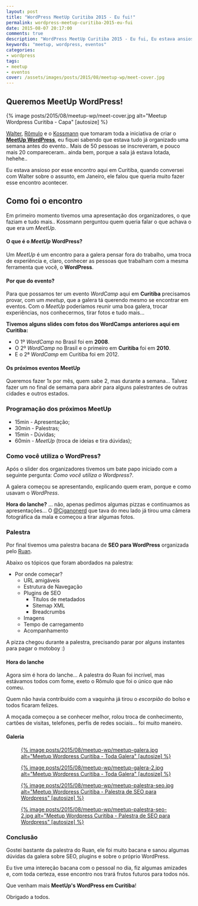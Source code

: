 ```yaml
---
layout: post
title: "WordPress MeetUp Curitiba 2015 - Eu fui!"
permalink: wordpress-meetup-curitiba-2015-eu-fui
date: 2015-08-07 20:17:00
comments: true
description: "WordPress MeetUp Curitiba 2015 - Eu fui, Eu estava ansioso pelo MeetUp WordPress aqui em Curitiba desde Janeiro"
keywords: "meetup, wordpress, eventos"
categories:
- wordpress
tags:
- meetup
- eventos
cover: /assets/images/posts/2015/08/meetup-wp/meet-cover.jpg
---
```


## Queremos MeetUp WordPress!

{% image posts/2015/08/meetup-wp/meet-cover.jpg alt="Meetup Wordpress Curitiba - Capa" [autosize] %}

[Walter](http://fb.com/waltinhojaworski), [Rômulo](http://fb.com/romulo.zoch) e o [Kossmann](http://fb.com/danielkferraz) que tomaram toda a iniciativa de criar o **[MeetUp WordPress](http://www.meetup.com/pt/wpcuritiba/)**, eu fiquei sabendo que estava tudo já organizado uma semana antes do evento.. Mais de 50 pessoas se inscreveram, e pouco mais 20 compareceram.. ainda bem, porque a sala já estava lotada, hehehe..

Eu estava ansioso por esse encontro aqui em Curitiba, quando conversei com Walter sobre o assunto, em Janeiro, ele falou que queria muito fazer esse encontro acontecer.

## Como foi o encontro

Em primeiro momento tivemos uma apresentação dos organizadores, o que faziam e tudo mais.. Kossmann perguntou quem queria falar o que achava o que era um *MeetUp*.

#### O que é o *MeetUp* WordPress?

Um *MeetUp* é um encontro para a galera pensar fora do trabalho, uma troca de experiência e, claro, conhecer as pessoas que trabalham com a mesma ferramenta que você, o **WordPress**.

#### Por que do evento?

Para que possamos ter um evento *WordCamp* aqui em **Curitiba** precisamos provar, com um *meetup*, que a galera tá querendo mesmo se encontrar em eventos. Com o *MeetUp* poderíamos reunir uma boa galera, trocar experiências, nos conhecermos, tirar fotos e tudo mais...

**Tivemos alguns slides com fotos dos WordCamps anteriores aqui em Curitiba:**

 - O 1º *WordCamp* no Brasil foi em **2008**.
 - O 2º *WordCamp* no Brasil e o primeiro em **Curitiba** foi em **2010**.
 - E o 2ª *WordCamp* em Curitiba foi em 2012.

#### Os próximos eventos MeetUp

Queremos fazer 1x por mês, quem sabe 2, mas durante a semana... Talvez fazer um no final de semama para abrir para alguns palestrantes de outras cidades e outros estados.

### Programação dos próximos MeetUp

 - 15min - Apresentação;
 - 30min - Palestras;
 - 15min - Dúvidas;
 - 60min - *MeetUp* (troca de ideias e tira dúvidas);

### Como você utiliza o WordPress?

Após o slider dos organizadores tivemos um bate papo iniciado com a seguinte pergunta: *Como você utiliza o Wordpress?*.

A galera começou se apresentando, explicando quem eram, porque e como usavam o *WordPress*.

**Hora do lanche?** ... não, apenas pedimos algumas pizzas e continuamos as apresentações... O [@Ciganonerd](https://twitter.com/ciganonerd) que tava do meu lado já tirou uma câmera fotográfica da mala e começou a tirar algumas fotos.

### Palestra

Por final tivemos uma palestra bacana de **SEO para WordPress** organizada pelo [Ruan](http://fb.com/seuruan).

Abaixo os tópicos que foram abordados na palestra:

  - Por onde começar?
    * URL amigáveis
    * Estrutura de Navegação
    * Plugins de SEO
      - Titulos de metadados
      - Sitemap XML
      - Breadcrumbs
    * Imagens
    * Tempo de carregamento
    * Acompanhamento

A pizza chegou durante a palestra, precisando parar por alguns instantes para pagar o motoboy :)

#### Hora do lanche

Agora sim é hora do lanche... A palestra do Ruan foi incrível, mas estávamos todos com fome, exeto o Rômulo que foi o único que não comeu.

Quem não havia contribuído com a vaquinha já tirou o *escorpião* do bolso e todos ficaram felizes.

A moçada começou a se conhecer melhor, rolou troca de conhecimento, cartões de visitas, telefones, perfis de redes sociais... foi muito maneiro.

#### Galeria

<div class="gallery">

  <figure class="thumb">
    <a href="{{ 'posts/2015/08/meetup-wp/meetup-galera.jpg' | asset_path }}" class="swipebox" rel="gallery" title="{{ page.title }}">
      {% image posts/2015/08/meetup-wp/meetup-galera.jpg alt="Meetup Wordpress Curitiba - Toda Galera" [autosize] %}
    </a>
  </figure>

  <figure class="thumb">
    <a href="{{ 'posts/2015/08/meetup-wp/meetup-galera-2.jpg' | asset_path }}" class="swipebox" rel="gallery" title="{{ page.title }}">
      {% image posts/2015/08/meetup-wp/meetup-galera-2.jpg alt="Meetup Wordpress Curitiba - Toda Galera" [autosize] %}
    </a>
  </figure>

  <figure class="thumb">
    <a href="{{ 'posts/2015/08/meetup-wp/meetup-palestra-seo.jpg' | asset_path }}" class="swipebox" rel="gallery" title="{{ page.title }}">
      {% image posts/2015/08/meetup-wp/meetup-palestra-seo.jpg alt="Meetup Wordpress Curitiba - Palestra de SEO para Wordpress" [autosize] %}
    </a>
  </figure>

  <figure class="thumb">
    <a href="{{ 'posts/2015/08/meetup-wp/meetup-palestra-seo-2.jpg' | asset_path }}" class="swipebox" rel="gallery" title="{{ page.title }}">
      {% image posts/2015/08/meetup-wp/meetup-palestra-seo-2.jpg alt="Meetup Wordpress Curitiba - Palestra de SEO para Wordpress" [autosize] %}
    </a>
  </figure>

</div>

### Conclusão

Gostei bastante da palestra do Ruan, ele foi muito bacana e sanou algumas dúvidas da galera sobre SEO, plugins e sobre o próprio WordPress.

Eu tive uma intereção bacana com o pessoal no dia, fiz algumas amizades e, com toda certeza, esse encontro nos trará frutos futuros para todos nós.

Que venham mais **MeetUp's WordPress em Curitiba**!

Obrigado a todos.
